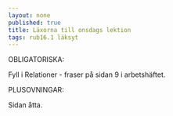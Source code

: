 ```yaml
---
layout: none
published: true
title: Läxorna till onsdags lektion
tags: rub16.1 läksyt
---
```

OBLIGATORISKA:

Fyll i Relationer - fraser på sidan 9 i arbetshäftet.

PLUSOVNINGAR:

Sidan åtta.
